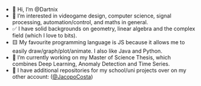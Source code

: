 - 👋 Hi, I’m @Dartnix
- 👀 I’m interested in videogame design, computer science, signal processing, automation/control, and maths in general.
- ✅ I have solid backgrounds on geometry, linear algebra and the complex field (which I love to bits).
- 🟨 My favourite programming language is JS because it allows me to easily draw/graph/plot/animate. I also like Java and Python.
- 🌱 I’m currently working on my Master of Science Thesis, which combines Deep Learning, Anomaly Detection and Time Series.
- 🔄 I have additional repositories for my school/uni projects over on my other account: ([@JacopoCosta](https://github.com/JacopoCosta))

<!---
Dartnix/Dartnix is a ✨ special ✨ repository because its `README.md` (this file) appears on your GitHub profile.
You can click the Preview link to take a look at your changes.
--->
